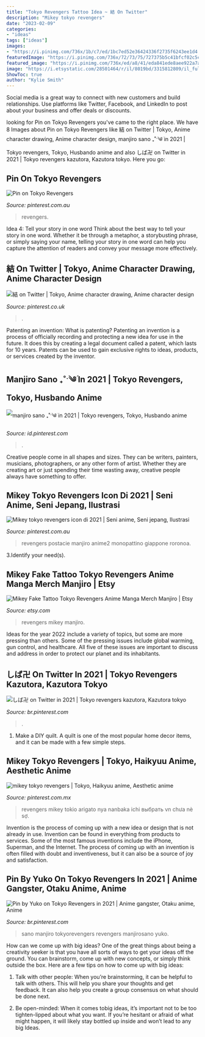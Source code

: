 ```yaml
---
title: "Tokyo Revengers Tattoo Idea ~ 結 On Twitter"
description: "Mikey tokyo revengers"
date: "2023-02-09"
categories:
- "ideas"
tags: ["ideas"]
images:
- "https://i.pinimg.com/736x/1b/c7/ed/1bc7ed52e36424336f2735f6243ee1d4.jpg"
featuredImage: "https://i.pinimg.com/736x/72/73/75/727375b5c41bfcf02c5cdc8bf03ff268.jpg"
featured_image: "https://i.pinimg.com/736x/ed/a8/41/eda841ede8aee922a7a4b6d4838a8875.jpg"
image: "https://i.etsystatic.com/28501464/r/il/8019bd/3315812809/il_fullxfull.3315812809_dhvd.jpg"
ShowToc: true
author: "Kylie Smith"
---
```



Social media is a great way to connect with new customers and build relationships. Use platforms like Twitter, Facebook, and LinkedIn to post about your business and offer deals or discounts.

	

		
looking for Pin on Tokyo Revengers you've came to the right place. We have 8 Images about Pin on Tokyo Revengers like 結 on Twitter | Tokyo, Anime character drawing, Anime character design, manjiro sano ₊˚ˑ༄ؘ in 2021 | Tokyo revengers, Tokyo, Husbando anime and also しば卍 on Twitter in 2021 | Tokyo revengers kazutora, Kazutora tokyo. Here you go:
		
    
## Pin On Tokyo Revengers

<img loading=lazy src="https://i.pinimg.com/736x/4e/3d/1e/4e3d1e9e8775a0df4b001a0a3848900b.jpg" onerror="this.onerror=null;this.src='https://tse3.mm.bing.net/th?id=OIP.1vNNBXGWpLhtkqT_yyjB_wHaHa&amp;pid=15.1';" alt="Pin on Tokyo Revengers">

_Source: pinterest.com.au_

>revengers. 

	

Idea 4: Tell your story in one word
Think about the best way to tell your story in one word. Whether it be through a metaphor, a storybusting phrase, or simply saying your name, telling your story in one word can help you capture the attention of readers and convey your message more effectively.

    
## 結 On Twitter | Tokyo, Anime Character Drawing, Anime Character Design

<img loading=lazy src="https://i.pinimg.com/736x/4a/9e/56/4a9e56f37ac2aab93300529d8a051364.jpg" onerror="this.onerror=null;this.src='https://tse4.mm.bing.net/th?id=OIP.3anGOoY38uzGIoqVVJJQugHaKd&amp;pid=15.1';" alt="結 on Twitter | Tokyo, Anime character drawing, Anime character design">

_Source: pinterest.co.uk_

>. 

	

Patenting an invention: What is patenting?
Patenting an invention is a process of officially recording and protecting a new idea for use in the future. It does this by creating a legal document called a patent, which lasts for 10 years. Patents can be used to gain exclusive rights to ideas, products, or services created by the inventor.

    
## Manjiro Sano ₊˚ˑ༄ؘ In 2021 | Tokyo Revengers, Tokyo, Husbando Anime

<img loading=lazy src="https://i.pinimg.com/736x/6e/c5/f7/6ec5f7a218c20abe86f00d05b0cfe367.jpg" onerror="this.onerror=null;this.src='https://tse1.mm.bing.net/th?id=OIP._AwoexpJ6xbGDUy5DeeLzQHaHY&amp;pid=15.1';" alt="manjiro sano ₊˚ˑ༄ؘ in 2021 | Tokyo revengers, Tokyo, Husbando anime">

_Source: id.pinterest.com_

>. 

	

Creative people come in all shapes and sizes. They can be writers, painters, musicians, photographers, or any other form of artist. Whether they are creating art or just spending their time wasting away, creative people always have something to offer.

    
## Mikey Tokyo Revengers Icon Di 2021 | Seni Anime, Seni Jepang, Ilustrasi

<img loading=lazy src="https://i.pinimg.com/736x/72/73/75/727375b5c41bfcf02c5cdc8bf03ff268.jpg" onerror="this.onerror=null;this.src='https://tse2.mm.bing.net/th?id=OIP.DqlMxgpaWvoK1_QtrMk6qAHaHa&amp;pid=15.1';" alt="Mikey tokyo revengers icon di 2021 | Seni anime, Seni jepang, Ilustrasi">

_Source: pinterest.com.au_

>revengers postacie manjiro anime2 monopattino giappone roronoa. 

	

3.Identify your need(s).

    
## Mikey Fake Tattoo Tokyo Revengers Anime Manga Merch Manjiro | Etsy

<img loading=lazy src="https://i.etsystatic.com/28501464/r/il/8019bd/3315812809/il_fullxfull.3315812809_dhvd.jpg" onerror="this.onerror=null;this.src='https://tse3.mm.bing.net/th?id=OIP.ZHovbbattcJ0dxh6OAsesQHaLH&amp;pid=15.1';" alt="Mikey Fake Tattoo Tokyo Revengers Anime Manga Merch Manjiro | Etsy">

_Source: etsy.com_

>revengers mikey manjiro. 

	

Ideas for the year 2022 include a variety of topics, but some are more pressing than others. Some of the pressing issues include global warming, gun control, and healthcare. All five of these issues are important to discuss and address in order to protect our planet and its inhabitants.

    
## しば卍 On Twitter In 2021 | Tokyo Revengers Kazutora, Kazutora Tokyo

<img loading=lazy src="https://i.pinimg.com/736x/ed/a8/41/eda841ede8aee922a7a4b6d4838a8875.jpg" onerror="this.onerror=null;this.src='https://tse4.mm.bing.net/th?id=OIP.s9IqFnzZ7JM8DKyvA_INgwHaKr&amp;pid=15.1';" alt="しば卍 on Twitter in 2021 | Tokyo revengers kazutora, Kazutora tokyo">

_Source: br.pinterest.com_

>. 

	

1. Make a DIY quilt. A quilt is one of the most popular home decor items, and it can be made with a few simple steps.

    
## Mikey Tokyo Revengers | Tokyo, Haikyuu Anime, Aesthetic Anime

<img loading=lazy src="https://i.pinimg.com/736x/1b/c7/ed/1bc7ed52e36424336f2735f6243ee1d4.jpg" onerror="this.onerror=null;this.src='https://tse3.mm.bing.net/th?id=OIP.MeQR-V8t0_jEqhq_2o9JuwHaIb&amp;pid=15.1';" alt="mikey tokyo revengers | Tokyo, Haikyuu anime, Aesthetic anime">

_Source: pinterest.com.mx_

>revengers mikey tokio arigato nya nanbaka ichi выбрать vn chưa nè sợ. 

	

Invention is the process of coming up with a new idea or design that is not already in use. Invention can be found in everything from products to services. Some of the most famous inventions include the iPhone, Superman, and the Internet. The process of coming up with an invention is often filled with doubt and inventiveness, but it can also be a source of joy and satisfaction.

    
## Pin By Yuko On Tokyo Revengers In 2021 | Anime Gangster, Otaku Anime, Anime

<img loading=lazy src="https://i.pinimg.com/736x/9a/32/3a/9a323abf1535454eec361fc8caef0f30.jpg" onerror="this.onerror=null;this.src='https://tse4.mm.bing.net/th?id=OIP.NPmyxIdrHcQoJqtzaE8D2gHaHa&amp;pid=15.1';" alt="Pin by Yuko on Tokyo Revengers in 2021 | Anime gangster, Otaku anime, Anime">

_Source: br.pinterest.com_

>sano manjiro tokyorevengers revengers manjirosano yuko. 

	

How can we come up with big ideas?
One of the great things about being a creativity seeker is that you have all sorts of ways to get your ideas off the ground. You can brainstorm, come up with new concepts, or simply think outside the box. Here are a few tips on how to come up with big ideas:
1) Talk with other people: When you’re brainstorming, it can be helpful to talk with others. This will help you share your thoughts and get feedback. It can also help you create a group consensus on what should be done next.

2) Be open-minded: When it comes tobig ideas, it’s important not to be too tighten-lipped about what you want. If you’re hesitant or afraid of what might happen, it will likely stay bottled up inside and won’t lead to any big Ideas.

